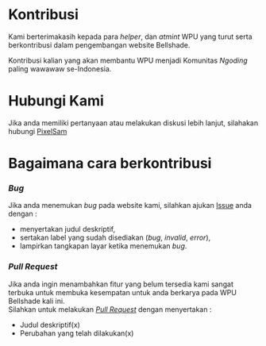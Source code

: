 # Kontribusi

Kami berterimakasih kepada para _helper_, dan _atmint_ WPU yang turut serta berkontribusi dalam pengembangan website Bellshade.

Kontribusi kalian yang akan membantu WPU menjadi Komunitas _Ngoding_ paling wawawaw se-Indonesia.

# Hubungi Kami
Jika anda memiliki pertanyaan atau melakukan diskusi lebih lanjut, silahakan hubungi [PixelSam](@PixelSam123)

# Bagaimana cara berkontribusi

### _Bug_
Jika anda menemukan _bug_ pada website kami, silahkan ajukan [Issue](https://github.com/bellshade/bellsite/issues/new) anda dengan :
- menyertakan judul deskriptif,
- sertakan label yang sudah disediakan (_bug_, _invalid_, _error_),
- lampirkan tangkapan layar ketika menemukan _bug_.

### _Pull Request_
Jika anda ingin menambahkan fitur yang belum tersedia kami sangat terbuka untuk membuka kesempatan untuk anda berkarya pada WPU Bellshade kali ini. <br>
Silahkan untuk melakukan [_Pull Request_](https://github.com/bellshade/bellsite/pulls) dengan menyertakan :
- Judul deskriptif(x)
- Perubahan yang telah dilakukan(x)

